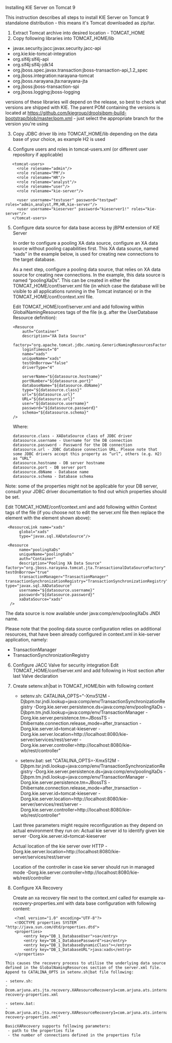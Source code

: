 Installing KIE Server on Tomcat 9

This instruction describes all steps to install KIE Server on Tomcat 9 standalone distribution - this means it's Tomcat downloaded as zip/tar.

 1. Extract Tomcat archive into desired location - TOMCAT_HOME
 2. Copy following libraries into TOMCAT_HOME/lib
   - javax.security.jacc:javax.security.jacc-api
   - org.kie:kie-tomcat-integration
   - org.slf4j:slf4j-api
   - org.slf4j:slf4j-jdk14
   - org.jboss.spec.javax.transaction:jboss-transaction-api_1.2_spec
   - org.jboss.integration:narayana-tomcat
   - org.jboss.narayana.jta:narayana-jta
   - org.jboss:jboss-transaction-spi
   - org.jboss.logging:jboss-logging

 versions of these libraries will depend on the release, so best to check what versions are shipped with KIE. The parent POM containing the versions is located at https://github.com/kiegroup/droolsjbpm-build-bootstrap/blob/master/pom.xml - just select the appropriate branch for the version you're using

 3. Copy JDBC driver lib into TOMCAT_HOME/lib depending on the data base of your choice, as example H2 is used

 4. Configure users and roles in tomcat-users.xml (or different user repository if applicable)
 ```
    <tomcat-users>
      <role rolename="admin"/>
      <role rolename="PM"/>
      <role rolename="HR"/>
      <role rolename="analyst"/>
      <role rolename="user"/>
      <role rolename="kie-server"/>

      <user username="testuser" password="testpwd" roles="admin,analyst,PM,HR,kie-server"/>
      <user username="kieserver" password="kieserver1!" roles="kie-server"/>
    </tomcat-users>
```

 5. Configure data source for data base access by jBPM extension of KIE Server
           
    In order to configure a pooling XA data source, configure an XA data source without pooling capabilities first. 
    This XA data source, named “xads” in the example below, is used for creating new connections to the target database.
    
    As a next step, configure a pooling data source, that relies on XA data source for creating new connections. 
    In the example, this data source is named “poolingXaDs”.
    This can be created in either the TOMCAT_HOME/conf/server.xml file (in which case the database will be visible to all applications running in the Tomcat instance) or in the TOMCAT_HOME/conf/context.xml file.
    
    Edit TOMCAT_HOME/conf/server.xml and add following within GlobalNamingResources tags of the file (e.g. after the UserDatabase Resource definition):
    ```
	<Resource 
        auth="Container" 
        description="XA Data Source" 
        factory="org.apache.tomcat.jdbc.naming.GenericNamingResourcesFactory"
		loginTimeout="0" 
        name="xads"
        uniqueName="xads" 
        testOnBorrow="false" 
        driverType="4"

        serverName="${datasource.hostname}" 
        portNumber="${datasource.port}"
        databaseName="${datasource.dbName}" 
        type="${datasource.class}" 
        url="${datasource.url}" 
        URL="${datasource.url}"
        user="${datasource.username}"
        password="${datasource.password}" 
        schema="${datasource.schema}"
    />
	```
    Where:
    ```
    datasource.class - XADataSource class of JDBC driver
    datasource.username - Username for the DB connection
    datasource.password - Password for the DB connection
    datasource.url - JDBC database connection URL. Please note that some JDBC drivers accept this property as “url”, others (e.g. H2) as “URL”
    datasource.hostname - DB server hostname
    datasource.port - DB server port
    datasource.dbName - Database name
    datasource.schema - Database schema
    ```
  Note: some of the properties might not be applicable for your DB server, consult your JDBC driver documentation to find out which properties should be set.

  Edit TOMCAT_HOME/conf/context.xml and add following within Context tags of the file (if you choose not to edit the server.xml file then replace the <ResourceLink> element with the <Resource> element shown above):
  ```
   <ResourceLink name="xads"
    	global="xads"
    	type="javax.sql.XADataSource"/>

   <Resource 
        name="poolingXaDs"
        uniqueName="poolingXaDs"
        auth="Container" 
        description="Pooling XA Data Source" factory="org.jboss.narayana.tomcat.jta.TransactionalDataSourceFactory" testOnBorrow="true" 
        transactionManager="TransactionManager" transactionSynchronizationRegistry="TransactionSynchronizationRegistry" type="javax.sql.XADataSource" 
        username="${datasource.username}" 
        password="${datasource.password}"
        xaDataSource="xads"
    />
  ```
    
  The data source is now available under java:comp/env/poolingXaDs JNDI name.
    
  Please note that the pooling data source configuration relies on additional resources, that have been already configured in context.xml in kie-server application, namely:
  - TransactionManager
  - TransactionSynchronizationRegistry

 6. Configure JACC Valve for security integration
    Edit TOMCAT_HOME/conf/server.xml and add following in Host section after last Valve declaration

    <Valve className="org.kie.integration.tomcat.JACCValve" />

 7. Create setenv.sh|bat in TOMCAT_HOME/bin with following content

    - setenv.sh:
    CATALINA_OPTS="-Xmx512M -Djbpm.tsr.jndi.lookup=java:comp/env/TransactionSynchronizationRegistry -Dorg.kie.server.persistence.ds=java:comp/env/poolingXaDs -Djbpm.tm.jndi.lookup=java:comp/env/TransactionManager -Dorg.kie.server.persistence.tm=JBossTS -Dhibernate.connection.release_mode=after_transaction -Dorg.kie.server.id=tomcat-kieserver -Dorg.kie.server.location=http://localhost:8080/kie-server/services/rest/server -Dorg.kie.server.controller=http://localhost:8080/kie-wb/rest/controller"

    - setenv.bat:
    set "CATALINA_OPTS=-Xmx512M -Djbpm.tsr.jndi.lookup=java:comp/env/TransactionSynchronizationRegistry -Dorg.kie.server.persistence.ds=java:comp/env/poolingXaDs -Djbpm.tm.jndi.lookup=java:comp/env/TransactionManager -Dorg.kie.server.persistence.tm=JBossTS -Dhibernate.connection.release_mode=after_transaction -Dorg.kie.server.id=tomcat-kieserver -Dorg.kie.server.location=http://localhost:8080/kie-server/services/rest/server -Dorg.kie.server.controller=http://localhost:8080/kie-wb/rest/controller"
    
    Last three parameters might require reconfiguration as they depend on actual environment they run on:
    Actual kie server id to identify given kie server
    -Dorg.kie.server.id=tomcat-kieserver

    Actual location of the kie server over HTTP
    -Dorg.kie.server.location=http://localhost:8080/kie-server/services/rest/server

    Location of the controller in case kie server should run in managed mode
    -Dorg.kie.server.controller=http://localhost:8080/kie-wb/rest/controller

 8. Configure XA Recovery

    Create an xa recovery file next to the context.xml called for example xa-recovery-properties.xml with data base configuration with following content:

```
    <?xml version="1.0" encoding="UTF-8"?>
    <!DOCTYPE properties SYSTEM "http://java.sun.com/dtd/properties.dtd">
    <properties>
        <entry key="DB_1_DatabaseUser">sa</entry>
        <entry key="DB_1_DatabasePassword">sa</entry>
        <entry key="DB_1_DatabaseDynamicClass"></entry>
        <entry key="DB_1_DatabaseURL">java:xads</entry>
    </properties>
```

    This causes the recovery process to utilise the underlying data source defined in the GlobalNamingResources section of the server.xml file.
    Append to CATALINA_OPTS in setenv.sh|bat file following:
    
    - setenv.sh:
    -Dcom.arjuna.ats.jta.recovery.XAResourceRecovery1=com.arjuna.ats.internal.jdbc.recovery.BasicXARecovery\;abs://$CATALINA_HOME/conf/xa-recovery-properties.xml
    
    - setenv.bat:
    -Dcom.arjuna.ats.jta.recovery.XAResourceRecovery1=com.arjuna.ats.internal.jdbc.recovery.BasicXARecovery;abs://$CATALINA_HOME/conf/xa-recovery-properties.xml"

    BasicXARecovery supports following parameters:
     - path to the properties file
     - the number of connections defined in the properties file
